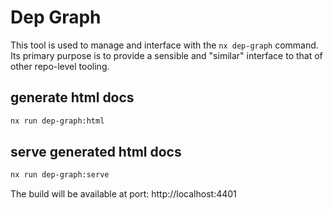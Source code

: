 # Dep Graph

This tool is used to manage and interface with the `nx dep-graph` command. Its primary purpose is to provide a sensible and "similar" interface to that of other repo-level tooling.

## generate html docs

```bash
nx run dep-graph:html
```

## serve generated html docs

```bash
nx run dep-graph:serve
```

The build will be available at port: http://localhost:4401

